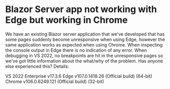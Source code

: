 
# Blazor Server app not working with Edge but working in Chrome

We have an existing Blazor server application that we've developed that has some pages suddenly become unresponsive when using Edge, however the same application works as expected when using Chrome.
When inspecting the console output in Edge there is no indication of any error.  When debugging in VS 2022, no breakpoints are hit in the unresponsive pages so we've got little information about the what/why of the problem.
Has anyone else experienced this?
Details:

VS 2022 Enterprise v17.3.6
Edge v107.0.1418.26 (Official build) (64-bit)
Chrome v106.0.6249.121 (Official build) (32-bit)


        